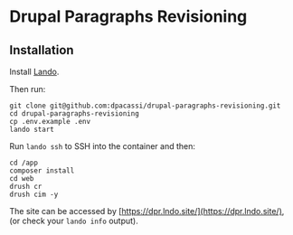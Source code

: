 # Drupal Paragraphs Revisioning

## Installation
Install [Lando](https://lando.dev/).

Then run:
```
git clone git@github.com:dpacassi/drupal-paragraphs-revisioning.git
cd drupal-paragraphs-revisioning
cp .env.example .env
lando start
```

Run `lando ssh` to SSH into the container and then:
```
cd /app
composer install
cd web
drush cr
drush cim -y
```

The site can be accessed by [https://dpr.lndo.site/](https://dpr.lndo.site/), (or check your `lando info` output).
